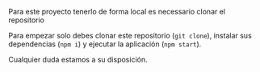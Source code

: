 Para este proyecto tenerlo de forma local es necessario clonar el repositorio

Para empezar solo debes clonar este repositorio (`git clone`), instalar sus dependencias (`npm i`) y ejecutar la aplicación (`npm start`).

Cualquier duda estamos a su disposición.

